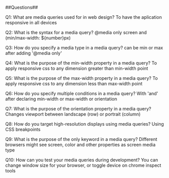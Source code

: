 ##Questions##

Q1: What are media queries used for in web design?
To have the aplication responsive in all devices

Q2: What is the syntax for a media query?
@media only screen and (min/max-width: ${number}px)

Q3: How do you specify a media type in a media query?
can be min or max after adding '@media only'

Q4: What is the purpose of the min-width property in a media query?
To apply responsive css to any dimension greater than min-width point

Q5: What is the purpose of the max-width property in a media query?
To apply responsive css to any dimension less than max-width point

Q6: How do you specify multiple conditions in a media query?
With 'and' after declaring min-width or max-width or orientation

Q7: What is the purpose of the orientation property in a media query?
Changes viewport between landscape (row) or portrait (column)

Q8: How do you target high-resolution displays using media queries?
Using CSS breakpoints

Q9: What is the purpose of the only keyword in a media query?
Different browsers might see screen, color and other properties as screen media type 

Q10: How can you test your media queries during development?
You can change window size for your browser, or toggle device on chrome inspect tools
